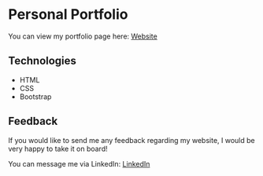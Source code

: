 # Personal Portfolio

You can view my portfolio page here: [Website](https://jasmins-portfolio.netlify.app)

## Technologies 

- HTML 
- CSS 
- Bootstrap

## Feedback

If you would like to send me any feedback regarding my website, I would be very happy to take it on board!

You can message me via LinkedIn: [LinkedIn](https://www.linkedin.com/in/jasmin-appleby-holdham-67150814b/)
